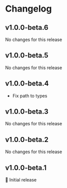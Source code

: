 # Changelog

[//]: # (HeaderEnd)

## v1.0.0-beta.6

No changes for this release

## v1.0.0-beta.5

No changes for this release

## v1.0.0-beta.4

- Fix path to types

## v1.0.0-beta.3

No changes for this release

## v1.0.0-beta.2

No changes for this release

## v1.0.0-beta.1

🎉 Initial release
